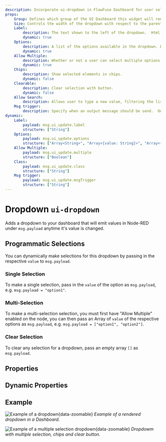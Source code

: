 ```yaml
---
description: Incorporate ui-dropdown in FlowFuse Dashboard for user selections and dynamic content filtering.
props:
    Group: Defines which group of the UI Dashboard this widget will render in.
    Size: Controls the width of the dropdown with respect to the parent group. Maximum value is the width of the group.
    Label:
        description: The text shown to the left of the dropdown.  Html content is allowed.
        dynamic: true
    Options:
        description: A list of the options available in the dropdown. Each row defines a 'label' (shown in the dropdown) and `value` (emitted on selection) property.
        dynamic: true
    Allow Multiple:
        description: Whether or not a user can select multiple options, if so, checkboxes are shown, and value is emitted in an array.
        dynamic: true
    Chips:
        description: Show selected elements in chips.
        dynamic: false        
    Clearable:
        description: Clear selection with button.
        dynamic: false
    Allow Search:
        description: Allows user to type a new value, filtering the list of possible values to choose.         
    Msg trigger:
        description: Specify when an output message should be send.  On every change or when the dropdown is closed.
dynamic:
    Label:
        payload: msg.ui_update.label
        structure: ["String"]
    Options:
        payload: msg.ui_update.options
        structure: ["Array<String>", "Array<{value: String}>", "Array<{value: String, label: String}>"]
    Allow Multiple:
        payload: msg.ui_update.multiple
        structure: ["Boolean"]
    Class:
        payload: msg.ui_update.class
        structure: ["String"]
    Msg trigger:
        payload: msg.ui_update.msgTrigger
        structure: ["String"]
---
```


<script setup>
    import TryDemo from "./../../../components/TryDemo.vue";
</script>

<TryDemo href="dropdown">

# Dropdown `ui-dropdown`

</TryDemo>

Adds a dropdown to your dashboard that will emit values in Node-RED under `msg.payload` anytime it's value is changed.

## Programmatic Selections

You can dynamically make selections for this dropdown by passing in the respective `value` to `msg.payload`.

### Single Selection

To make a single selection, pass in the `value` of the option as `msg.payload`, e.g. `msg.payload = "option1"`.

### Multi-Selection

 To make a multi-selection selection, you must first have "Allow Multiple" enabled on the node, you can then pass an Array of `value` of the respective options as `msg.payload`, e.g. `msg.payload = ["option1", "option2"]`.

### Clear Selection

 To clear any selection for a dropdown, pass an empty array `[]` as `msg.payload`.

## Properties

<PropsTable/>

## Dynamic Properties

<DynamicPropsTable/>

## Example

![Example of a dropdown](/images/node-examples/ui-dropdown.png "Example of a dropdown"){data-zoomable}
*Example of a rendered dropdown in a Dashboard.*

![Example of a multiple selection dropdown](/images/node-examples/ui-dropdown-multi-chips-clearable.png "Example of a multiple selection dropdown"){data-zoomable}
*Dropdowm with multiple selection, chips and clear button.*
